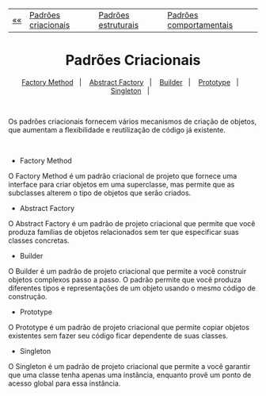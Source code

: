 <h5 align="center">
<table align="center">
  <tr>
    <td><a href="https://github.com/jfmsantos/design-patterns">«« </a></td>
    <td><a href="https://github.com/jfmsantos/design-patterns/tree/master/src/creational">Padrões criacionais</a></td>
    <td><a href="https://github.com/jfmsantos/design-patterns/tree/master/src/estruturais">Padrões estruturais</a></td>
    <td><a href="https://github.com/jfmsantos/design-patterns/tree/master/src/comportamentais">Padrões comportamentais</a></td>
  </tr>
</table>
</h5>

<h1 align="center">
  Padrões Criacionais
</h1>

<p align="center">
  <a href="https://github.com/jfmsantos/design-patterns/tree/master/src/creational/factoryMethod">Factory Method</a>&nbsp;&nbsp;&nbsp;|&nbsp;&nbsp;&nbsp;
  <a href="https://github.com/jfmsantos/design-patterns/tree/master/src/creational/abstractFactory">Abstract Factory</a>&nbsp;&nbsp;&nbsp;|&nbsp;&nbsp;&nbsp;
  <a href="https://github.com/jfmsantos/design-patterns/tree/master/src/creational/builder">Builder</a>&nbsp;&nbsp;&nbsp;|&nbsp;&nbsp;&nbsp;
  <a href="https://github.com/jfmsantos/design-patterns/tree/master/src/creational/prototype">Prototype</a>&nbsp;&nbsp;&nbsp;|&nbsp;&nbsp;&nbsp;
  <a href="https://github.com/jfmsantos/design-patterns/tree/master/src/creational/singleton">Singleton</a>&nbsp;&nbsp;&nbsp;|&nbsp;&nbsp;&nbsp;
</p>
<br>

Os padrões criacionais fornecem vários mecanismos de criação de objetos, que aumentam a flexibilidade e reutilização de código já existente.

<br> 

- Factory Method

O Factory Method é um padrão criacional de projeto que fornece uma interface para criar objetos em uma superclasse, mas permite que as subclasses alterem o tipo de objetos que serão criados.

- Abstract Factory

O Abstract Factory é um padrão de projeto criacional que permite que você produza famílias de objetos relacionados sem ter que especificar suas classes concretas.

- Builder

O Builder é um padrão de projeto criacional que permite a você construir objetos complexos passo a passo. O padrão permite que você produza diferentes tipos e representações de um objeto usando o mesmo código de construção.

- Prototype

O Prototype é um padrão de projeto criacional que permite copiar objetos existentes sem fazer seu código ficar dependente de suas classes.

- Singleton

O Singleton é um padrão de projeto criacional que permite a você garantir que uma classe tenha apenas uma instância, enquanto provê um ponto de acesso global para essa instância.
